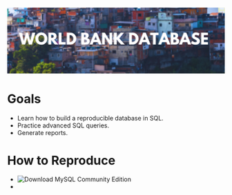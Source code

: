 ![header](./visuals/World-Bank-Database-Header.png)

# Goals
- Learn how to build a reproducible database in SQL.
- Practice advanced SQL queries.
- Generate reports.

# How to Reproduce
- ![Download MySQL Community Edition](https://www.mysql.com/products/community/)
- 
